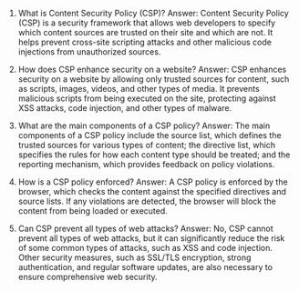 

1. What is Content Security Policy (CSP)?
Answer: Content Security Policy (CSP) is a security framework that allows web developers to specify which content sources are trusted on their site and which are not. It helps prevent cross-site scripting attacks and other malicious code injections from unauthorized sources.

2. How does CSP enhance security on a website?
Answer: CSP enhances security on a website by allowing only trusted sources for content, such as scripts, images, videos, and other types of media. It prevents malicious scripts from being executed on the site, protecting against XSS attacks, code injection, and other types of malware.

3. What are the main components of a CSP policy?
Answer: The main components of a CSP policy include the source list, which defines the trusted sources for various types of content; the directive list, which specifies the rules for how each content type should be treated; and the reporting mechanism, which provides feedback on policy violations.

4. How is a CSP policy enforced?
Answer: A CSP policy is enforced by the browser, which checks the content against the specified directives and source lists. If any violations are detected, the browser will block the content from being loaded or executed.

5. Can CSP prevent all types of web attacks?
Answer: No, CSP cannot prevent all types of web attacks, but it can significantly reduce the risk of some common types of attacks, such as XSS and code injection. Other security measures, such as SSL/TLS encryption, strong authentication, and regular software updates, are also necessary to ensure comprehensive web security.
